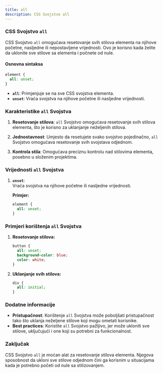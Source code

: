 ```yaml
---
title: all
description: CSS Svojstvo all
---
```


### CSS Svojstvo `all`

CSS Svojstvo `all` omogućava resetovanje svih stilova elementa na njihove početne, nasljedne ili nepostavljene vrijednosti. Ovo je korisno kada želite da uklonite sve stilove sa elementa i počnete od nule.

#### Osnovna sintaksa

```css
element {
  all: unset;
}
```

- **`all`**: Primjenjuje se na sve CSS svojstva elementa.
- **`unset`**: Vraća svojstva na njihove početne ili nasljedne vrijednosti.

### Karakteristike `all` Svojstva

1. **Resetovanje stilova**:
   `all` Svojstvo omogućava resetovanje svih stilova elementa, što je korisno za uklanjanje neželjenih stilova.

2. **Jednostavnost**:
   Umjesto da resetujete svako svojstvo pojedinačno, `all` Svojstvo omogućava resetovanje svih svojstava odjednom.

3. **Kontrola stila**:
   Omogućava preciznu kontrolu nad stilovima elementa, posebno u složenim projektima.

### Vrijednosti `all` Svojstva

1. **`unset`**:  
   Vraća svojstva na njihove početne ili nasljedne vrijednosti.

   **Primjer:**

   ```css
   element {
     all: unset;
   }
   ```

### Primjeri korištenja `all` Svojstva

1. **Resetovanje stilova:**

   ```css
   button {
     all: unset;
     background-color: blue;
     color: white;
   }
   ```

1. **Uklanjanje svih stilova:**
   ```css
   div {
     all: initial;
   }
   ```

### Dodatne informacije

- **Pristupačnost**: Korištenje `all` Svojstva može poboljšati pristupačnost tako što uklanja neželjene stilove koji mogu ometati korisnike.
- **Best practices**: Koristite `all` Svojstvo pažljivo, jer može ukloniti sve stilove, uključujući i one koji su potrebni za funkcionalnost.

### Zaključak

CSS Svojstvo `all` je moćan alat za resetovanje stilova elementa. Njegova sposobnost da ukloni sve stilove odjednom čini ga korisnim u situacijama kada je potrebno početi od nule sa stilizovanjem.

